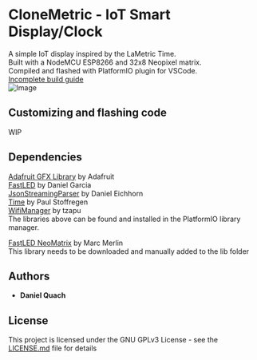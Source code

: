 # CloneMetric - IoT Smart Display/Clock

A simple IoT display inspired by the LaMetric Time.   
Built with a NodeMCU ESP8266 and 32x8 Neopixel matrix.\
Compiled and flashed with PlatformIO plugin for VSCode.\
[Incomplete build guide](https://imgur.com/gallery/VMxkOoG)\
![Image](https://i.imgur.com/GaElzbG.jpg)

## Customizing and flashing code

WIP

## Dependencies

[Adafruit GFX Library](https://github.com/adafruit/Adafruit-GFX-Library) by Adafruit\
[FastLED](https://github.com/FastLED/FastLED) by Daniel Garcia\
[JsonStreamingParser](https://github.com/squix78/json-streaming-parser) by Daniel Eichhorn\
[Time](https://github.com/PaulStoffregen/Time) by Paul Stoffregen\
[WifiManager](https://github.com/tzapu/WiFiManager) by tzapu\
The libraries above can be found and installed in the PlatformIO library manager.

[FastLED NeoMatrix](https://github.com/marcmerlin/FastLED_NeoMatrix) by Marc Merlin\
This library needs to be downloaded and manually added to the lib folder

## Authors

* **Daniel Quach**

## License

This project is licensed under the GNU GPLv3 License - see the [LICENSE.md](LICENSE.md) file for details

 